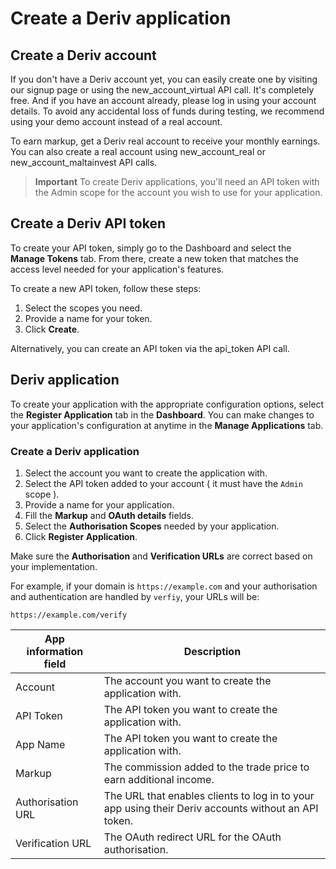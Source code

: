 # Create a Deriv application

## Create a Deriv account
If you don't have a Deriv account yet, you can easily create one by visiting our signup page or using the new_account_virtual API call. It's completely free. And if you have an account already, please log in using your account details. To avoid any accidental loss of funds during testing, we recommend using your demo account instead of a real account.

To earn markup, get a Deriv real account to receive your monthly earnings. You can also create a real account using new_account_real or new_account_maltainvest API calls.

> **Important** To create Deriv applications, you'll need an API token with the Admin scope for the account you wish to use for your application.

## Create a Deriv API token
To create your API token, simply go to the Dashboard and select the **Manage Tokens** tab. From there, create a new token that matches the access level needed for your application's features.

To create a new API token, follow these steps:

1. Select the scopes you need.
2. Provide a name for your token.
3. Click **Create**.

Alternatively, you can create an API token via the api_token API call.

## Deriv application
To create your application with the appropriate configuration options, select the **Register Application** tab in the **Dashboard**. You can make changes to your application's configuration at anytime in the **Manage Applications** tab.

### Create a Deriv application
1. Select the account you want to create the application with.
2. Select the API token added to your account ( it must have the `Admin` scope ).
3. Provide a name for your application.
4. Fill the **Markup** and **OAuth details** fields.
5. Select the **Authorisation Scopes** needed by your application.
6. Click **Register Application**.

Make sure the **Authorisation** and **Verification URLs** are correct based on your implementation.

For example, if your domain is `https://example.com` and your authorisation and authentication are handled by `verfiy`, your URLs will be:

`https://example.com/verify`

| App information field     | Description |
| ----------- | ----------- |
| Account | The account you want to create the application with. |
| API Token | The API token you want to create the application with. |
| App Name | The API token you want to create the application with. |
| Markup	| The commission added to the trade price to earn additional income. |
| Authorisation URL	| The URL that enables clients to log in to your app using their Deriv accounts without an API token. |
| Verification URL	| The OAuth redirect URL for the OAuth authorisation. |
